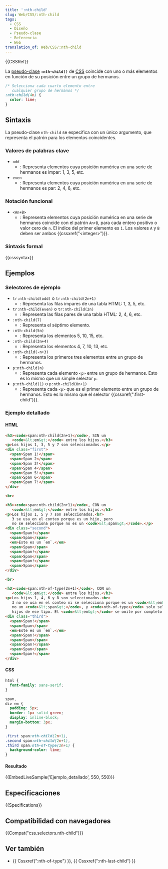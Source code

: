 ```yaml
---
title: ':nth-child'
slug: Web/CSS/:nth-child
tags:
  - CSS
  - Diseño
  - Pseudo-clase
  - Referencia
  - Web
translation_of: Web/CSS/:nth-child
---
```


{{CSSRef}}

La [pseudo-clase](/es/docs/Web/CSS) **`:nth-child()`** de [CSS](/es/docs/Web/CSS) coincide con uno o más elementos en función de su posición entre un grupo de hermanos.

```css
/* Selecciona cada cuarto elemento entre
   cualquier grupo de hermanos */
:nth-child(4n) {
  color: lime;
}
```

## Sintaxis

La pseudo-clase `nth-child` se especifica con un único argumento, que representa el patrón para los elementos coincidentes.

### Valores de palabras clave

- `odd`
  - : Representa elementos cuya posición numérica en una serie de hermanos es impar: 1, 3, 5, etc.
- `even`
  - : Representa elementos cuya posición numérica en una serie de hermanos es par: 2, 4, 6, etc.

### Notación funcional

- `<An+B>`
  - : Representa elementos cuya posición numérica en una serie de hermanos coincide con el patrón `An+B`, para cada entero positivo o valor cero de `n`. El índice del primer elemento es `1`. Los valores `A` y `B` deben ser ambos {{cssxref("&lt;integer&gt;")}}.

### Sintaxis formal

{{csssyntax}}

## Ejemplos

### Selectores de ejemplo

- `tr:nth-child(odd)` o `tr:nth-child(2n+1)`
  - : Representa las filas impares de una tabla HTML: 1, 3, 5, etc.
- `tr:nth-child(even)` o `tr:nth-child(2n)`
  - : Representa las filas pares de una tabla HTML: 2, 4, 6, etc.
- `:nth-child(7)`
  - : Representa el séptimo elemento.
- `:nth-child(5n)`
  - : Representa los elementos 5, 10, 15, etc.
- `:nth-child(3n+4)`
  - : Representa los elementos 4, 7, 10, 13, etc.
- `:nth-child(-n+3)`
  - : Representa los primeros tres elementos entre un grupo de hermanos.
- `p:nth-child(n)`
  - : Representa cada elemento `<p>` entre un grupo de hermanos. Esto es lo mismo que un simple selector `p`.
- `p:nth-child(1)` o `p:nth-child(0n+1)`
  - : Representa cada `<p>` que es el primer elemento entre un grupo de hermanos. Esto es lo mismo que el selector {{cssxref(":first-child")}}.

### Ejemplo detallado

#### HTML

```html
<h3><code>span:nth-child(2n+1)</code>, SIN un
   <code>&lt;em&gt;</code> entre los hijos.</h3>
<p>Los hijos 1, 3, 5 y 7 son seleccionados.</p>
<div class="first">
  <span>Span 1!</span>
  <span>Span 2</span>
  <span>Span 3!</span>
  <span>Span 4</span>
  <span>Span 5!</span>
  <span>Span 6</span>
  <span>Span 7!</span>
</div>

<br>

<h3><code>span:nth-child(2n+1)</code>, CON un
   <code>&lt;em&gt;</code> entre los hijos.</h3>
<p>Los hijos 1, 5 y 7 son seleccionados.<br>
   3 se usa en el conteo porque es un hijo, pero
   no se selecciona porque no es un <code>&lt;span&gt;</code>.</p>
<div class="second">
  <span>Span!</span>
  <span>Span</span>
  <em>Este es un `em`.</em>
  <span>Span</span>
  <span>Span!</span>
  <span>Span</span>
  <span>Span!</span>
  <span>Span</span>
</div>

<br>

<h3><code>span:nth-of-type(2n+1)</code>, CON un
   <code>&lt;em&gt;</code> entre los hijos.</h3>
<p>Los hijos 1, 4, 6 y 8 son seleccionados.<br>
   3 no se usa en el conteo ni se selecciona porque es un <code>&lt;em&gt;</code>,
   no un <code>&lt;span&gt;</code>, y <code>nth-of-type</code> solo selecciona
   hijos de ese tipo. El <code>&lt;em&gt;</code> se omite por completo y se ignora.</p>
<div class="third">
  <span>Span!</span>
  <span>Span</span>
  <em>Este es un `em`.</em>
  <span>Span!</span>
  <span>Span</span>
  <span>Span!</span>
  <span>Span</span>
  <span>Span!</span>
</div>
```

#### CSS

```css
html {
  font-family: sans-serif;
}

span,
div em {
  padding: 5px;
  border: 1px solid green;
  display: inline-block;
  margin-bottom: 3px;
}

.first span:nth-child(2n+1),
.second span:nth-child(2n+1),
.third span:nth-of-type(2n+1) {
  background-color: lime;
}
```

#### Resultado

{{EmbedLiveSample('Ejemplo_detallado', 550, 550)}}

## Especificaciones

{{Specifications}}

## Compatibilidad con navegadores

{{Compat("css.selectors.nth-child")}}

## Ver también

- {{ Cssxref(":nth-of-type") }}, {{ Cssxref(":nth-last-child") }}
